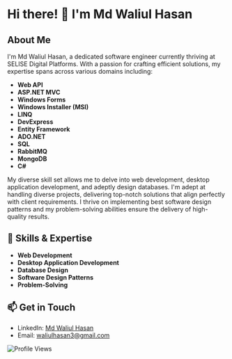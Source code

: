 # Hi there! 👋 I'm Md Waliul Hasan

## About Me
I'm Md Waliul Hasan, a dedicated software engineer currently thriving at SELISE Digital Platforms. With a passion for crafting efficient solutions, my expertise spans across various domains including:

- **Web API**
- **ASP.NET MVC**
- **Windows Forms**
- **Windows Installer (MSI)**
- **LINQ**
- **DevExpress**
- **Entity Framework**
- **ADO.NET**
- **SQL**
- **RabbitMQ**
- **MongoDB**
- **C#**

My diverse skill set allows me to delve into web development, desktop application development, and adeptly design databases. I'm adept at handling diverse projects, delivering top-notch solutions that align perfectly with client requirements. I thrive on implementing best software design patterns and my problem-solving abilities ensure the delivery of high-quality results.

## 🚀 Skills & Expertise
- **Web Development**
- **Desktop Application Development**
- **Database Design**
- **Software Design Patterns**
- **Problem-Solving**

## 📫 Get in Touch
- LinkedIn: [Md Waliul Hasan](https://www.linkedin.com/in/md-waliul-hasan-8ba479b0/)
- Email: waliulhasan3@gmail.com

![Profile Views](https://komarev.com/ghpvc/?username=md-waliul-hasan&color=blueviolet)

